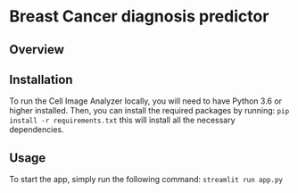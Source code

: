 # **Breast Cancer diagnosis predictor**
## **Overview**

## **Installation**
To run the Cell Image Analyzer locally, you will need to have Python 3.6 or higher installed. Then, you can install the required packages by running:
```pip install -r requirements.txt```
this will install all the necessary dependencies.

## **Usage**
To start the app, simply run the following command:
```streamlit run app.py```
